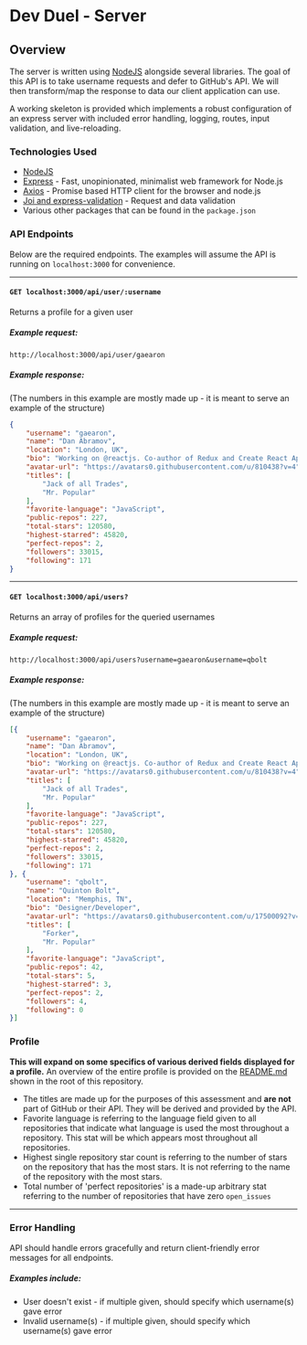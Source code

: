 # Dev Duel - Server

## Overview

The server is written using [NodeJS](https://nodejs.org/api/documentation.html) alongside several libraries. The goal of this API is to take username requests and defer to GitHub's API. We will then transform/map the response to data our client application can use.

A working skeleton is provided which implements a robust configuration of an express server with included error handling, logging, routes, input validation, and live-reloading.

### Technologies Used
- [NodeJS](https://nodejs.org/api/documentation.html)
- [Express](https://expressjs.com/en/4x/api.html) - Fast, unopinionated, minimalist web framework for Node.js
- [Axios](https://www.npmjs.com/package/axios) - Promise based HTTP client for the browser and node.js
- [Joi and express-validation](https://developer.mozilla.org/en-US/docs/Web/API/Fetch_API) - Request and data validation
- Various other packages that can be found in the `package.json`

### API Endpoints
Below are the required endpoints. The examples will assume the API is running on `localhost:3000` for convenience.

---

#### `GET localhost:3000/api/user/:username`
Returns a profile for a given user

##### Example request:
`http://localhost:3000/api/user/gaearon`

##### Example response:
(The numbers in this example are mostly made up - it is meant to serve an example of the structure)
```json
{
    "username": "gaearon",
    "name": "Dan Abramov",
    "location": "London, UK",
    "bio": "Working on @reactjs. Co-author of Redux and Create React App. Building tools for humans.",
    "avatar-url": "https://avatars0.githubusercontent.com/u/810438?v=4",
    "titles": [
        "Jack of all Trades",
        "Mr. Popular"
    ],
    "favorite-language": "JavaScript",
    "public-repos": 227,
    "total-stars": 120580,
    "highest-starred": 45820,
    "perfect-repos": 2,
    "followers": 33015,
    "following": 171
}
```
---
#### `GET localhost:3000/api/users?`
Returns an array of profiles for the queried usernames

##### Example request:
`http://localhost:3000/api/users?username=gaearon&username=qbolt`

##### Example response:
(The numbers in this example are mostly made up - it is meant to serve an example of the structure)
```json
[{
    "username": "gaearon",
    "name": "Dan Abramov",
    "location": "London, UK",
    "bio": "Working on @reactjs. Co-author of Redux and Create React App. Building tools for humans.",
    "avatar-url": "https://avatars0.githubusercontent.com/u/810438?v=4",
    "titles": [
        "Jack of all Trades",
        "Mr. Popular"
    ],
    "favorite-language": "JavaScript",
    "public-repos": 227,
    "total-stars": 120580,
    "highest-starred": 45820,
    "perfect-repos": 2,
    "followers": 33015,
    "following": 171
}, {
    "username": "qbolt",
    "name": "Quinton Bolt",
    "location": "Memphis, TN",
    "bio": "Designer/Developer",
    "avatar-url": "https://avatars0.githubusercontent.com/u/17500092?v=4",
    "titles": [
        "Forker",
        "Mr. Popular"
    ],
    "favorite-language": "JavaScript",
    "public-repos": 42,
    "total-stars": 5,
    "highest-starred": 3,
    "perfect-repos": 2,
    "followers": 4,
    "following": 0
}]
```


### Profile

**This will expand on some specifics of various derived fields displayed for a profile.** An overview of the entire profile is provided on the [README.md](../README.md) shown in the root of this repository. 

- The titles are made up for the purposes of this assessment and **are not** part of GitHub or their API. They will be derived and provided by the API. 
- Favorite language is referring to the language field given to all repositories that indicate what language is used the most throughout a repository. This stat will be which appears most throughout all repositories.
- Highest single repository star count is referring to the number of stars on the repository that has the most stars. It is not referring to the name of the repository with the most stars.
- Total number of 'perfect repositories' is a made-up arbitrary stat referring to the number of repositories that have zero `open_issues`

---
### Error Handling
API should handle errors gracefully and return client-friendly error messages for all endpoints. 
##### Examples include:
- User doesn't exist - if multiple given, should specify which username(s) gave error
- Invalid username(s) - if multiple given, should specify which username(s) gave error

